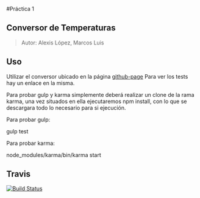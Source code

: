 #Práctica 1

##  Conversor de Temperaturas

> Autor: Alexis López, Marcos Luis
## Uso
Utilizar el conversor ubicado en la página [github-page](http://alu0100204148.github.io/conversor-karma/)
Para ver los tests hay un enlace en la misma.

Para probar gulp y karma simplemente deberá realizar un clone de la rama karma, una vez situados en ella ejecutaremos npm install, con lo que se descargara todo lo necesario para si ejecución.

Para probar gulp:

  gulp test

Para probar karma:

  node_modules/karma/bin/karma start
  
  
## Travis
[![Build Status](https://travis-ci.org/alu0100204148/conversor-karma.svg)](https://travis-ci.org/alu0100204148/conversor-karma)
